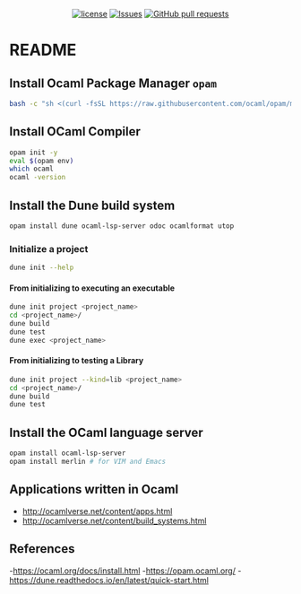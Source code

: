 <p align="center">
  <a href="https://github.com/mingyuchoo/ocaml-study-series/blob/main/LICENSE"><img alt="license" src="https://img.shields.io/github/license/mingyuchoo/ocaml-study-series"/></a>
  <a href="https://github.com/mingyuchoo/ocaml-study-series/issues"><img alt="Issues" src="https://img.shields.io/github/issues/mingyuchoo/ocaml-study-series?color=appveyor" /></a>
  <a href="https://github.com/mingyuchoo/ocaml-study-series/pulls"><img alt="GitHub pull requests" src="https://img.shields.io/github/issues-pr/mingyuchoo/ocaml-study-series?color=appveyor" /></a>
</p>

# README

## Install Ocaml Package Manager `opam`

```bash
bash -c "sh <(curl -fsSL https://raw.githubusercontent.com/ocaml/opam/master/shell/install.sh)"
```

## Install OCaml Compiler

```bash
opam init -y
eval $(opam env)
which ocaml
ocaml -version
```

## Install the Dune build system

```bash
opam install dune ocaml-lsp-server odoc ocamlformat utop
```

### Initialize a project

``` bash
dune init --help
```

#### From initializing to executing an executable

```bash
dune init project <project_name>
cd <project_name>/
dune build
dune test
dune exec <project_name>
```

#### From initializing to testing a Library

``` bash
dune init project --kind=lib <project_name>
cd <project_name>/
dune build
dune test
```

## Install the OCaml language server

``` bash
opam install ocaml-lsp-server
opam install merlin # for VIM and Emacs
```
## Applications written in Ocaml

- <http://ocamlverse.net/content/apps.html>
- <http://ocamlverse.net/content/build_systems.html>

## References

-<https://ocaml.org/docs/install.html>
-<https://opam.ocaml.org/>
-<https://dune.readthedocs.io/en/latest/quick-start.html>
